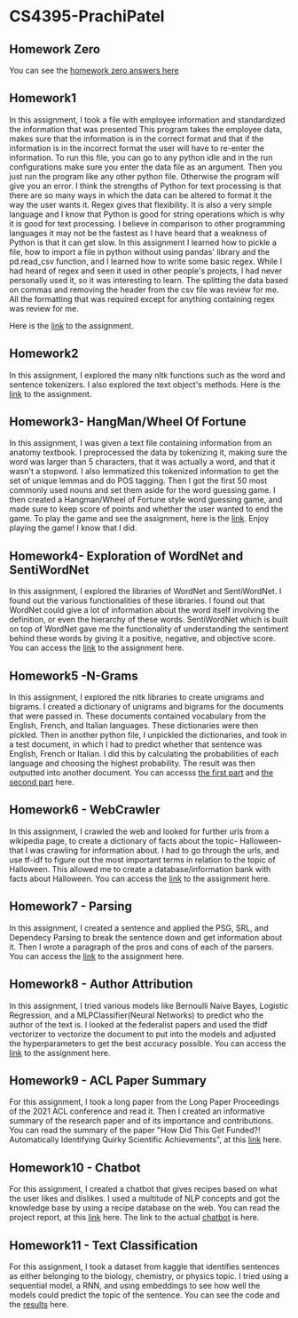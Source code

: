 # CS4395-PrachiPatel

## Homework Zero
You can see the [homework zero answers here](HomeWork0_pbp180000.pdf)

## Homework1

In this assignment, I took a file with employee information and standardized the information that was presented
This program takes the employee data, makes sure that the information is in the correct format and that 
if the information is in the incorrect format the user will have to re-enter the information. To run this file, you 
can go to any python idle and in the run configurations make sure you enter the data file as an argument. Then you just run
the program like any other python file. Otherwise the program will give you an error. 
I think the strengths of Python for text processing is that there are so many ways in which the data can be altered to format it 
the way the user wants it. Regex gives that flexibility. It is also a very simple language and I know that Python is good for string operations which is why it is good for text processing. 
I believe in comparison to other programming languages it may not be the fastest as I have heard that a weakness of Python 
is that it can get slow. In this assignment I learned how to pickle a file, how to import a file in python without using pandas'
library and the pd.read_csv function, and I learned how to write some basic regex. While I had heard of regex and seen
it used in other people's projects, I had never personally used it, so it was interesting to learn. The splitting the data based 
on commas and removing the header from the csv file was review for me. All the formatting that was required except for
anything containing regex was review for me.

Here is the [link](Homework1_pbp180000.py) to the assignment.

## Homework2

In this assignment, I explored the many nltk functions such as the word and sentence tokenizers. I also explored the 
text object's methods. Here is the [link](Homework2_pbp180000.pdf) to the assignment.

## Homework3- HangMan/Wheel Of Fortune

In this assignment, I was given a text file containing information from an anatomy textbook. I preprocessed the data
by tokenizing it, making sure the word was larger than 5 characters, that it was actually a word, and that it wasn't a 
stopword. I also lemmatized this tokenized information to get the set of unique lemmas and do POS tagging. Then I got 
the first 50 most commonly used nouns and set them aside for the word guessing game. I then created a Hangman/Wheel
of Fortune style word guessing game, and made sure to keep score of points and whether the user wanted to end the game.
To play the game and see the assignment, here is the [link](Homework3_pbp180000.py). Enjoy playing the game! I know
that I did.

## Homework4- Exploration of WordNet and SentiWordNet

In this assignment, I explored the libraries of WordNet and SentiWordNet. I found out the various functionalities of these 
libraries. I found out that WordNet could give a  lot of information about the word itself involving the definition, or
even the hierarchy of these words. SentiWordNet which is built on top of WordNet gave me the functionality of 
understanding the sentiment behind these words by giving it a positive, negative, and objective score. You can
access the [link](Homework4_pbp180000.pdf) to the assignment here.

## Homework5 -N-Grams
In this assignment, I explored the nltk libraries to create unigrams and bigrams. I created a dictionary of unigrams and 
bigrams for the documents that were passed in. These documents contained vocabulary from the English, French, and 
Italian languages. These dictionaries were then pickled. Then in another python file, I unpickled the dictionaries, and
took in a test document, in which I had to predict whether that sentence was English, French or Italian. I did this by
calculating the probabilities of each language and choosing the highest probability. The result was then outputted into 
another document. You can accesss [the first part](Homework5_pbp180000_and_kxn180023_Program1.py) and 
[the second part](Homework5_pbp180000_and_kxn180023_Program2.py) here.

## Homework6 - WebCrawler
In this assignment, I crawled the web and looked for further urls from a wikipedia page, to create a dictionary of facts about
the topic- Halloween- that I was crawling for information about. I had to go through the urls, and use tf-idf to figure out the
most important terms in relation to the topic of Halloween. This allowed me to create a database/information bank with 
facts about Halloween. You can access the [link](Homework6_pbp180000_and_kxn180023.py) to the assignment here.

## Homework7 - Parsing
In this assignment, I created a sentence and applied the PSG, SRL, and Dependecy Parsing to break the sentence down
and get information about it. Then I wrote a paragraph of the pros and cons of each of the parsers. You can access the 
[link](Homework7_pbp180000.pdf) to the assignment here.

## Homework8 - Author Attribution
In this assignment, I tried various models like Bernoulli Naive Bayes, Logistic Regression, and a MLPClassifier(Neural
Networks) to predict who the author of the text is. I looked at the federalist papers and used the tfidf vectorizer to vectorize
the document to put into the models and adjusted the hyperparameters to get the best accuracy possible. You can access the 
[link](Author_Attribution_pbp180000.pdf) to the assignment here.

## Homework9 - ACL Paper Summary
For this assignment, I took a long paper from the Long Paper Proceedings of the 2021 ACL conference and read it. Then I 
created an informative summary of the research paper and of its importance and contributions. You can read the summary
of the paper "How Did This Get Funded?! Automatically Identifying Quirky Scientific Achievements", at this 
[link](ACL_Paper_Summary_pbp180000_and_kxn180023.pdf) here.

## Homework10 - Chatbot
For this assignment, I created a chatbot that gives recipes based on what the user likes and dislikes. I used
a multitude of NLP concepts and got the knowledge base by using a recipe database on the web. 
You can read the project report, at this [link](Chatbot_Report_pbp180000_and_kxn180023.pdf) here.
 The link to the actual [chatbot](Chatbot_pbp180000_and_kxn180023_Program1.py) is here.

## Homework11 - Text Classification
For this assignment, I took a dataset from kaggle that identifies sentences as either belonging to the biology,
chemistry, or physics topic. I tried using a sequential model, a RNN, and using embeddings to see how well the models 
could predict the topic of the sentence.  You can see the code and the
 [results](text_classification_pbp180000_and_kxn180023.pdf) here.